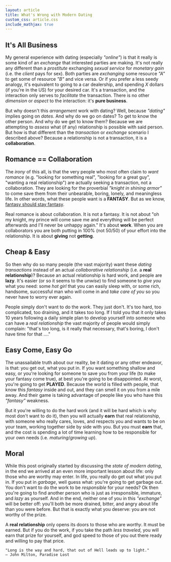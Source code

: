 ```yaml
---
layout: article
title: What's Wrong with Modern Dating
custom_css: article.css
include_mathjax: true
---
```

## It's All Business
My general experience with dating (especially *"online"*) is that it really is some kind of an *exchange* that interested parties are making. It's not really any different than a *prostitute* exchanging *sexual service* for *monetary gain* (i.e. the *client* pays for sex). Both parties are *exchanging* some resource *"A"* to get some of resource *"B"* and vice versa. Or if you prefer a less seedy analogy, it's equivalent to going to a car dealership, and spending $X$ dollars (if you're in the US) for your desired car. It's a transaction, and the interaction only serves to *facilitate* the transaction. There is no other *dimension* or *aspect* to the interaction: it's **pure business**.

But why doesn't this *arrangement* work with dating? Well, because *"dating"* implies going on *dates*. And why do we go on dates? To get to know the other person. And why do we get to know them? Because we are attempting to *assess* what (if any) relationship is possible with said person. But how is that different than the *transaction* or *exchange* scenario I described above? Because a relationship is not a transaction, it is a **collaboration**.

## Romance == Collaboration
The *irony* of this all, is that the very people who most often claim to *want romance* (e.g. "looking for something real", "looking for a great guy", "wanting a real relationship") are actually seeking a transaction, not a collaboration. They are looking for the proverbial *"knight in shining armor"* to come save them from their unbearable, boring, lonely, and meaningless life. In other words, what these people want is a **FANTASY**. But as we know, [fantasy should stay fantasy](https://ch4dth0nd3rk0k.github.io/blog/2024/08/03/the-nature-of-romance).

Real romance is about collaboration. It is not a fantasy. It is not about "oh my knight, my prince will come save me and everything will be perfect afterwards and I'll never be unhappy again." It's about **work**. When you are collaborators you are both putting in 100% (not 50/50) of your effort into the relationship. It is about **giving** not **getting**.

## Cheap & Easy
So then why do so many people (the vast majority) want these *dating transactions* instead of an actual *collaborative relationship* (i.e. a **real relationship**)? Because an actual relationship is hard work, and people are **lazy**. It's easier (or so it seems to the *unwise*) to find someone to *give you* what you need: some *hot girl* that you can easily sleep with, or some rich, handsome, successful man who will come in and *take care of you* so you never have to worry ever again.

People simply don't want to do the *work*. They just don't. It's too hard, too complicated, too draining, and it takes too long. If I told you that it only takes 10 years following a daily simple plan to develop yourself into someone who can have a *real relationship* the vast majority of people would simply complain: "that's too long, is it really that necessary, that's boring, I don't have time for that ...."

## Easy Come, Easy Go
The unassailable truth about our reality, be it dating or any other endeavor, is that: you get out, what you put in. If you want something shallow and easy, or you're looking for someone to save you from your life (to make your fantasy come true), at best you're going to be disappointed. At worst, you're going to get **PLAYED**. Because the world is filled with people, that know this *fantasy* inside and out, and they can smell it on you from a mile away. And their game is taking advantage of people like you who have this *"fantasy"* weakness.

But it you're willing to do the hard work (and it will be hard which is why most don't want to do it), then you will actually **earn** that real relationship, with someone who really cares, loves, and respects you and wants to be on your team, working together side by side with you. But you must **earn** that, and the cost is spending a lot of time learning how to be responsible for your own needs (i.e. *maturing*/*growing up*).

## Moral
While this post originally started by discussing the *state of modern dating*, in the end we arrived at an even more important lesson about life: only those who are worthy may enter. In life, you really do get out what you put in. If you put in *garbage*, well guess what: you're going to get garbage out. You don't want to do the work to be *responsible* for your needs? Ok then you're going to find another person who is just as irresponsible, immature, and *lazy* as yourself. And in the end, neither one of you in this *"exchange"* will be better off: you'll both be more drained, bitter, and angry about life than you were before. But that is exactly what you deserve: you are not worthy of the prize.

A **real relationship** only opens its doors to those who are *worthy*. It must be earned. But if you do the work, if you take the path *less traveled*, you will earn that prize for yourself, and god speed to those of you out there ready and willing to pay that price.

    
    "Long is the way and hard, that out of Hell leads up to light."
    ― John Milton, Paradise Lost
    

